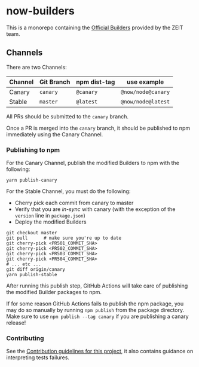 # now-builders

This is a monorepo containing the [Official Builders](https://zeit.co/docs/v2/deployments/builders/overview) provided by the ZEIT team.

## Channels

There are two Channels:

| Channel | Git Branch | npm dist-tag | use example        |
| ------- | ---------- | ------------ | ------------------ |
| Canary  | `canary`   | `@canary`    | `@now/node@canary` |
| Stable  | `master`   | `@latest`    | `@now/node@latest` |

All PRs should be submitted to the `canary` branch.

Once a PR is merged into the `canary` branch, it should be published to npm immediately using the Canary Channel.

### Publishing to npm

For the Canary Channel, publish the modified Builders to npm with the following:

```
yarn publish-canary
```

For the Stable Channel, you must do the following:
- Cherry pick each commit from canary to master
- Verify that you are *in-sync* with canary (with the exception of the `version` line in `package.json`)
- Deploy the modified Builders

```
git checkout master
git pull      # make sure you're up to date
git cherry-pick <PR501_COMMIT_SHA>
git cherry-pick <PR502_COMMIT_SHA>
git cherry-pick <PR503_COMMIT_SHA>
git cherry-pick <PR504_COMMIT_SHA>
# ... etc ...
git diff origin/canary
yarn publish-stable
```

After running this publish step, GitHub Actions will take care of publishing the modified Builder packages to npm.

If for some reason GitHub Actions fails to publish the npm package, you may do so
manually by running `npm publish` from the package directory. Make sure to
use `npm publish --tag canary` if you are publishing a canary release!

### Contributing

See the [Contribution guidelines for this project](CONTRIBUTING.md), it also contains guidance on interpreting tests failures.
